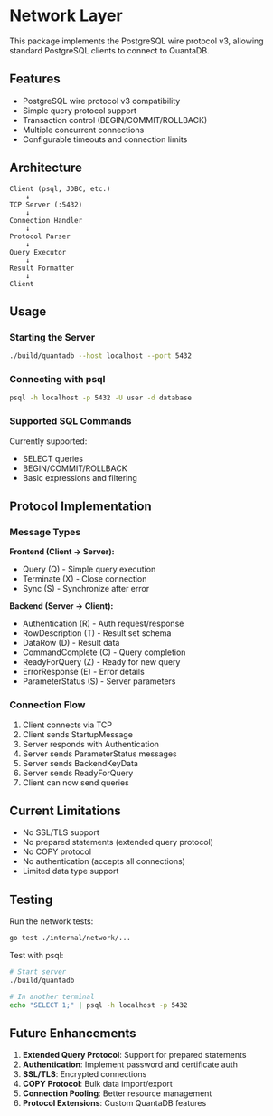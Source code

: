 # Network Layer

This package implements the PostgreSQL wire protocol v3, allowing standard PostgreSQL clients to connect to QuantaDB.

## Features

- PostgreSQL wire protocol v3 compatibility
- Simple query protocol support
- Transaction control (BEGIN/COMMIT/ROLLBACK)
- Multiple concurrent connections
- Configurable timeouts and connection limits

## Architecture

```
Client (psql, JDBC, etc.)
    ↓
TCP Server (:5432)
    ↓
Connection Handler
    ↓
Protocol Parser
    ↓
Query Executor
    ↓
Result Formatter
    ↓
Client
```

## Usage

### Starting the Server

```bash
./build/quantadb --host localhost --port 5432
```

### Connecting with psql

```bash
psql -h localhost -p 5432 -U user -d database
```

### Supported SQL Commands

Currently supported:
- SELECT queries
- BEGIN/COMMIT/ROLLBACK
- Basic expressions and filtering

## Protocol Implementation

### Message Types

**Frontend (Client → Server):**
- Query (Q) - Simple query execution
- Terminate (X) - Close connection
- Sync (S) - Synchronize after error

**Backend (Server → Client):**
- Authentication (R) - Auth request/response
- RowDescription (T) - Result set schema
- DataRow (D) - Result data
- CommandComplete (C) - Query completion
- ReadyForQuery (Z) - Ready for new query
- ErrorResponse (E) - Error details
- ParameterStatus (S) - Server parameters

### Connection Flow

1. Client connects via TCP
2. Client sends StartupMessage
3. Server responds with Authentication
4. Server sends ParameterStatus messages
5. Server sends BackendKeyData
6. Server sends ReadyForQuery
7. Client can now send queries

## Current Limitations

- No SSL/TLS support
- No prepared statements (extended query protocol)
- No COPY protocol
- No authentication (accepts all connections)
- Limited data type support

## Testing

Run the network tests:
```bash
go test ./internal/network/...
```

Test with psql:
```bash
# Start server
./build/quantadb

# In another terminal
echo "SELECT 1;" | psql -h localhost -p 5432
```

## Future Enhancements

1. **Extended Query Protocol**: Support for prepared statements
2. **Authentication**: Implement password and certificate auth
3. **SSL/TLS**: Encrypted connections
4. **COPY Protocol**: Bulk data import/export
5. **Connection Pooling**: Better resource management
6. **Protocol Extensions**: Custom QuantaDB features
